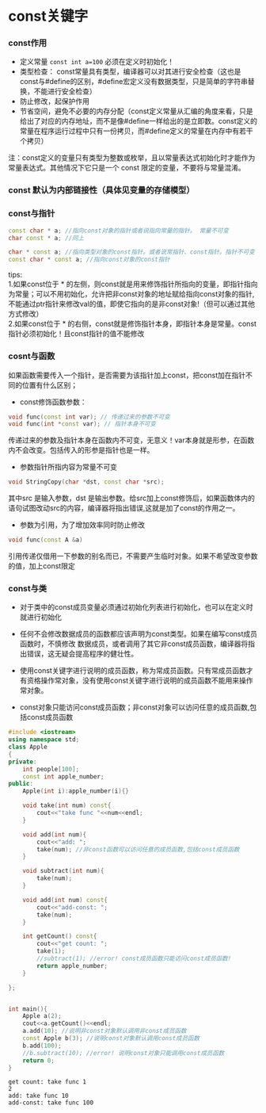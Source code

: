 # const关键字

### const作用

- 定义常量 `const int a=100` 必须在定义时初始化！
- 类型检查： const常量具有类型，编译器可以对其进行安全检查（这也是const与#define的区别，#define宏定义没有数据类型，只是简单的字符串替换，不能进行安全检查）
- 防止修改，起保护作用
- 节省空间，避免不必要的内存分配（const定义常量从汇编的角度来看，只是给出了对应的内存地址，而不是像#define一样给出的是立即数。const定义的常量在程序运行过程中只有一份拷贝，而#define定义的常量在内存中有若干个拷贝）

注：const定义的变量只有类型为整数或枚举，且以常量表达式初始化时才能作为常量表达式。其他情况下它只是一个 const 限定的变量，不要将与常量混淆。


### const 默认为内部链接性（具体见变量的存储模型）

### const与指针
```C++
const char * a; //指向const对象的指针或者说指向常量的指针。 常量不可变
char const * a; //同上

char * const a; //指向类型对象的const指针。或者说常指针、const指针。指针不可变
const char * const a; //指向const对象的const指针

```

tips:  
1.如果const位于 * 的左侧，则const就是用来修饰指针所指向的变量，即指针指向为常量；可以不用初始化，允许把非const对象的地址赋给指向const对象的指针,不能通过ptr指针来修改val的值，即使它指向的是非const对象!（但可以通过其他方式修改）  
2.如果const位于 * 的右侧，const就是修饰指针本身，即指针本身是常量。const指针必须初始化！且const指针的值不能修改

### cosnt与函数

如果函数需要传入一个指针，是否需要为该指针加上const，把const加在指针不同的位置有什么区别；
- const修饰函数参数：

```C++
void func(const int var); // 传递过来的参数不可变
void func(int *const var); // 指针本身不可变
```
传递过来的参数及指针本身在函数内不可变，无意义！var本身就是形参，在函数内不会改变。包括传入的形参是指针也是一样。

- 参数指针所指内容为常量不可变
```C++
void StringCopy(char *dst, const char *src);
```
其中src 是输入参数，dst 是输出参数。给src加上const修饰后，如果函数体内的语句试图改动src的内容，编译器将指出错误,这就是加了const的作用之一。

- 参数为引用，为了增加效率同时防止修改
```C++
void func(const A &a)
```
引用传递仅借用一下参数的别名而已，不需要产生临时对象。如果不希望改变参数的值，加上const限定

### const与类
- 对于类中的const成员变量必须通过初始化列表进行初始化，也可以在定义时就进行初始化
  
- 任何不会修改数据成员的函数都应该声明为const类型。如果在编写const成员函数时，不慎修改 数据成员，或者调用了其它非const成员函数，编译器将指出错误，这无疑会提高程序的健壮性。

- 使用const关键字进行说明的成员函数，称为常成员函数。只有常成员函数才有资格操作常对象，没有使用const关键字进行说明的成员函数不能用来操作常对象。

- const对象只能访问const成员函数；非const对象可以访问任意的成员函数,包括const成员函数

```C++
#include <iostream>
using namespace std;
class Apple
{
private:
    int people[100];
    const int apple_number;
public:
    Apple(int i):apple_number(i){}

    void take(int num) const{
        cout<<"take func "<<num<<endl;
    }

    void add(int num){
        cout<<"add: ";
        take(num); //非const函数可以访问任意的成员函数,包括const成员函数
    }

    void subtract(int num){
        take(num);
    }

    void add(int num) const{
        cout<<"add-const: ";
        take(num);
    }

    int getCount() const{
        cout<<"get count: ";
        take(1);
        //subtract(1); //error! const成员函数只能访问const成员函数!
        return apple_number;
    }

};


int main(){
    Apple a(2);
    cout<<a.getCount()<<endl;
    a.add(10); //说明非const对象默认调用非const成员函数
    const Apple b(3); //说明const对象默认调用const成员函数
    b.add(100);
    //b.subtract(10); //error! 说明const对象只能调用const成员函数
    return 0;
}
```
```
get count: take func 1
2
add: take func 10
add-const: take func 100
```